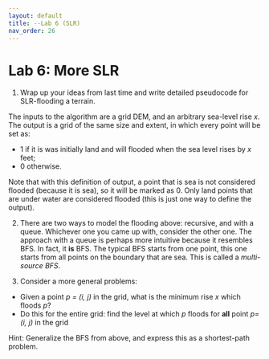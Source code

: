 ```yaml
---
layout: default 
title: --Lab 6 (SLR)
nav_order: 26
---
```


# Lab 6: More SLR 


1. Wrap up your ideas from last time and write detailed pseudocode for SLR-flooding a terrain. 

The inputs to the algorithm are a grid DEM, and an arbitrary sea-level rise _x_.  The output is a grid of the same size and extent,  in which every point will be set as: 
* 1 if it is was initially land and will flooded  when the sea level rises by _x_ feet;
* 0 otherwise. 

Note that with this definition of output, a point that is sea is not considered flooded (because it is sea), so it will be marked as 0. Only land points that are under water are considered flooded (this is just one way to define the output). 

2. There are two ways to model the flooding above: recursive, and with a queue. Whichever one you came up with, consider the other one.  The approach with a queue is perhaps more intuitive because it resembles BFS. In fact, it __is__ BFS. The typical BFS starts from one point, this one starts from all points on the boundary that are sea. This is called a _multi-source BFS_.

3. Consider a more general problems:
 
 * Given a point _p = (i, j)_ in the grid, what is the minimum rise _x_ which floods _p_?
 * Do this for the entire grid:   find the level at which _p_ floods for __all__  point _p=(i, j)_ in the grid

Hint: Generalize the BFS from above, and express this as a shortest-path problem. 
